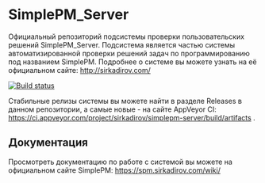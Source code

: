 # SimplePM_Server
Официальный репозиторий подсистемы проверки пользовательских решений SimplePM_Server. Подсистема является частью системы автоматизированной проверки решений задач по программированию под названием SimplePM. 
Подробнее о системе вы можете узнать на её официальном сайте: http://sirkadirov.com/

[![Build status](https://ci.appveyor.com/api/projects/status/35hk5hpsn70j6vq0?svg=true)](https://ci.appveyor.com/project/sirkadirov/simplepm-server)

Стабильные релизы системы вы можете найти в разделе Releases в данном репозитории, а самые новые - на сайте AppVeyor CI: https://ci.appveyor.com/project/sirkadirov/simplepm-server/build/artifacts .

## Документация
Просмотреть документацию по работе с системой вы можете на официальном сайте SimplePM: https://spm.sirkadirov.com/wiki/